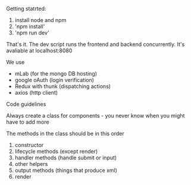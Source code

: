 
Getting statrted:

1. install node and npm
2. 'npm install'
3. 'npm run dev'

That's it.
The dev script runs the frontend and backend concurrently.
It's avaliable at localhost:8080

We use 
- mLab (for the mongo DB hosting)
- google oAuth (login verification)
- Redux with thunk (dispatching actions)
- axios (http client)

Code guidelines

Always create a class for components - you never know when you might have to add more

The methods in the class should be in this order
1. constructor
2. lifecycle methods (except render)
3. handler methods (handle submit or input)
4. other helpers
5. output methods (things that produce xml)
6. render 
